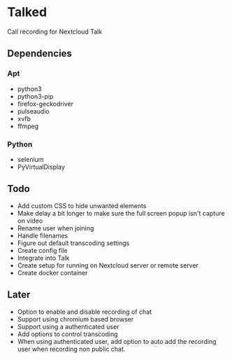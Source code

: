 # Talked

Call recording for Nextcloud Talk

## Dependencies

### Apt

* python3
* python3-pip
* firefox-geckodriver
* pulseaudio
* xvfb
* ffmpeg

### Python

* selenium
* PyVirtualDisplay

## Todo

* Add custom CSS to hide unwanted elements
* Make delay a bit longer to make sure the full screen popup isn't capture on video
* Rename user when joining
* Handle filenames
* Figure out default transcoding settings
* Create config file
* Integrate into Talk
* Create setup for running on Nextcloud server or remote server
* Create docker container

## Later
* Option to enable and disable recording of chat
* Support using chromium based browser
* Support using a authenticated user
* Add options to control transcoding
* When using authenticated user, add option to auto add the recording user when recording non public chat.
